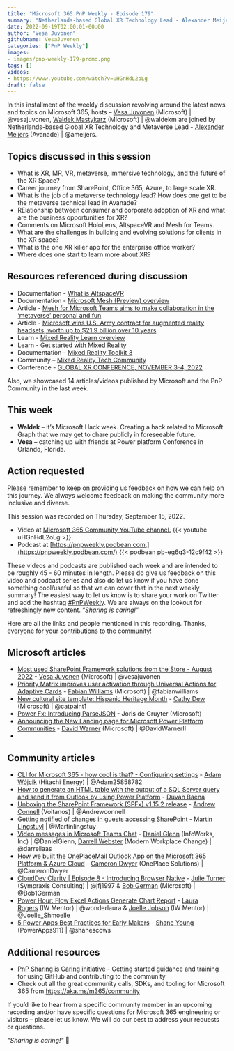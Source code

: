 ```yaml
---
title: "Microsoft 365 PnP Weekly - Episode 179"
summary: "Netherlands-based Global XR Technology Lead - Alexander Meijers (Avanade), joins Microsoft’s Vesa Juvonen and Waldek Mastykarz in a present/future discussion about the XR/metaverse space, opportunities, and the killer app for office workers. 14 articles/videos by Microsoft/Community are highlighted."
date: 2022-09-19T02:00:01-00:00
author: "Vesa Juvonen"
githubname: VesaJuvonen
categories: ["PnP Weekly"]
images:
- images/pnp-weekly-179-promo.png
tags: []
videos:
- https://www.youtube.com/watch?v=uHGnHdL2oLg
draft: false
---
```


In this installment of the weekly discussion revolving around the latest news and topics on Microsoft 365, hosts – [Vesa Juvonen](http://twitter.com/vesajuvonen) (Microsoft) \| @vesajuvonen, [Waldek Mastykarz](http://twitter.com/waldekm) (Microsoft) \| @waldekm are joined by Netherlands-based Global XR Technology and Metaverse Lead - [Alexander Meijers](https://twitter.com/ameijers) (Avanade) \| @ameijers.

## Topics discussed in this session

* What is XR, MR, VR, metaverse, immersive technology, and the future of the XR Space?
* Career journey from SharePoint, Office 365, Azure, to large scale XR.
* What is the job of a metaverse technology lead? How does one get to be the metaverse technical lead in Avanade?
* RElationship between consumer and corporate adoption of XR and what are the business opportunities for XR?
* Comments on Microsoft HoloLens, AltspaceVR and Mesh for Teams.
* What are the challenges in building and evolving solutions for clients in the XR space?
* What is the one XR killer app for the enterprise office worker?
* Where does one start to learn more about XR?

## Resources referenced during discussion

* Documentation - [What is AltspaceVR](https://learn.microsoft.com/windows/mixed-reality/altspace-vr/overview)
* Documentation - [Microsoft Mesh (Preview) overview](https://learn.microsoft.com/mesh/overview)
* Article - [Mesh for Microsoft Teams aims to make collaboration in the ‘metaverse’ personal and fun](https://news.microsoft.com/innovation-stories/mesh-for-microsoft-teams/)
* Article - [Microsoft wins U.S. Army contract for augmented reality headsets, worth up to \$21.9 billion over 10 years](https://www.cnbc.com/2021/03/31/microsoft-wins-contract-to-make-modified-hololens-for-us-army.html)
* Learn - [Mixed Reality Learn overview](https://learn.microsoft.com/windows/mixed-reality/discover/mr-learning-overview)
* Learn - [Get started with Mixed Reality](https://learn.microsoft.com/windows/mixed-reality/discover/get-started-with-mr)
* Documentation - [Mixed Reality Toolkit 3](https://learn.microsoft.com/windows/mixed-reality/mrtk-unity/mrtk3-overview/)
* Community – [Mixed Reality Tech Community](https://techcommunity.microsoft.com/t5/mixed-reality/ct-p/MicrosoftMixedReality)
* Conference - [GLOBAL XR CONFERENCE, NOVEMBER 3-4, 2022](https://globalxrconference.com/)

Also, we showcased 14 articles/videos published by Microsoft and the PnP Community in the last week.

## This week

* **Waldek** – it’s Microsoft Hack week. Creating a hack related to Microsoft Graph that we may get to chare publicly in foreseeable future.
* **Vesa** – catching up with friends at Power platform Conforence in Orlando, Florida.

## Action requested

Please remember to keep on providing us feedback on how we can help on this journey. We always welcome feedback on making the community more inclusive and diverse.

This session was recorded on Thursday, September 15, 2022.

*   Video at [Microsoft 365 Community YouTube channel.](https://aka.ms/m365pnp-videos)
    {{< youtube uHGnHdL2oLg >}}
*   Podcast at [https://pnpweekly.podbean.com.](https://pnpweekly.podbean.com/)
    {{< podbean pb-eg6q3-12c9f42 >}}

These videos and podcasts are published each week and are intended to be roughly 45 - 60 minutes in length.  Please do give us feedback on this video and podcast series and also do let us know if you have done something cool/useful so that we can cover that in the next weekly summary! The easiest way to let us know is to share your work on Twitter and add the hashtag [#PnPWeekly](https://twitter.com/search?q=%23pnpweekly). We are always on the lookout for refreshingly new content. “_Sharing is caring!”_

Here are all the links and people mentioned in this recording. Thanks, everyone for your contributions to the community!

## Microsoft articles

* [Most used SharePoint Framework solutions from the Store - August 2022](https://techcommunity.microsoft.com/t5/microsoft-sharepoint-blog/most-used-sharepoint-framework-solutions-from-the-store-august/ba-p/3619482) - [Vesa Juvonen](https://twitter.com/vesajuvonen) (Microsoft) | @vesajuvonen
* [Priority Matrix improves user activation through Universal Actions for Adaptive Cards](https://devblogs.microsoft.com/microsoft365dev/priority-matrix-improves-user-activation-through-universal-actions-for-adaptive-cards/) - [Fabian Williams](https://twitter.com/fabianwilliams) (Microsoft) | @fabianwilliams
* [New cultural site template: Hispanic Heritage Month](https://techcommunity.microsoft.com/t5/microsoft-sharepoint-blog/new-cultural-site-template-hispanic-heritage-month/ba-p/3624464) - [Cathy Dew](https://twitter.com/catpaint1) (Microsoft) | @catpaint1
* [Power Fx: Introducing ParseJSON](https://powerapps.microsoft.com/blog/power-fx-introducing-parsejson/) - Joris de Gruyter (Microsoft)
* [Announcing the New Landing page for Microsoft Power Platform Communities](https://powerusers.microsoft.com/t5/Power-Apps-Community-Blog/Announcing-the-New-Landing-page-for-Microsoft-Power-Platform/ba-p/1769039) - [David Warner](https://twitter.com/DavidWarnerII) (Microsoft) | @DavidWarnerII
*

## Community articles

* [CLI for Microsoft 365 - how cool is that? - Configuring settings](https://pnp.github.io/blog/post/cli-how-cool-is-that-config-settings/) - [Adam Wójcik](https://twitter.com/Adam25858782) (Hitachi Energy) | @Adam25858782
* [How to generate an HTML table with the output of a SQL Server query and send it from Outlook by using Power Platform](https://pnp.github.io/blog/post/how-to-generate-an-html-table-with-sql-server-query-and-send-from-outlook-with-using-power-platform/) - [Duvan Baena](https://github.com/DuvanBaena/)
* [Unboxing the SharePoint Framework (SPFx) v1.15.2 release](https://pnp.github.io/blog/post/sharepoint-framework-v1-15-2-whats-in-latest-update-of-spfx/) - [Andrew Connell](https://twitter.com/andrewconnell) (Voitanos) | @Andrewconnell
* [Getting notified of changes in guests accessing SharePoint](https://www.blimped.nl/getting-notified-of-changes-in-guests-accessing-sharepoint/) - [Martin Lingstuyl](https://twitter.com/martinlingstuyl) | @Martinlingstuy
* [Video messages in Microsoft Teams Chat](https://regarding365.com/video-messages-in-microsoft-teams-chat-8930eac675ae) - [Daniel Glenn](https://twitter.com/DanielGlenn) (InfoWorks, Inc) | @DanielGlenn, [Darrell Webster](http://twitter.com/darrellaas) (Modern Workplace Change) | @darrellaas
* [How we built the OnePlaceMail Outlook App on the Microsoft 365 Platform & Azure Cloud](https://camerondwyer.com/2022/09/13/how-we-built-the-oneplacemail-outlook-app-on-the-microsoft-365-platform-azure-cloud/) - [Cameron Dwyer](https://twitter.com/CameronDwyer) (OnePlace Solutions) | @CameronDwyer
* [CloudDev Clarity | Episode 8 - Introducing Browser Native](https://www.voitanos.io/blog/clouddev-clarity-episode-008-introducing-browser-native/) - [Julie Turner](https://twitter.com/jfj1997) (Sympraxis Consulting) | @jfj1997 & [Bob German](https://twitter.com/Bob1German) (Microsoft) | @Bob1German
* [Power Hour: Flow Excel Actions Generate Chart Report](https://www.youtube.com/watch?v=LN_L-SPlP4Q) - [Laura Rogers](https://twitter.com/WonderLaura) (IW Mentor) | @wonderlaura & [Joelle Jobson](https://twitter.com/Joelle_Shmoelle) (IW Mentor) | @Joelle_Shmoelle
* [5 Power Apps Best Practices for Early Makers](https://www.youtube.com/watch?v=WUy2IaTa56g) - [Shane Young](https://twitter.com/ShanesCows) (PowerApps911) | @shanescows

## Additional resources

* [PnP Sharing is Caring initiative](https://aka.ms/sharing-is-caring) - Getting started guidance and training for using GitHub and contributing to the community
* Check out all the great community calls, SDKs, and tooling for Microsoft 365 from <https://aka.ms/m365/community>

If you’d like to hear from a specific community member in an upcoming recording and/or have specific questions for Microsoft 365 engineering or visitors – please let us know. We will do our best to address your requests or questions.

_"Sharing is caring!"_ 🧡
